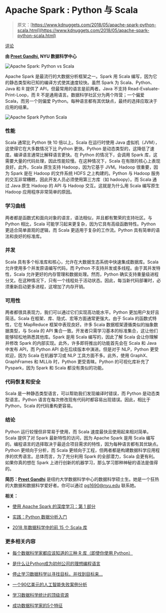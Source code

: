 # Apache Spark : Python 与 Scala

> 原文：[https://www.kdnuggets.com/2018/05/apache-spark-python-scala.html](https://www.kdnuggets.com/2018/05/apache-spark-python-scala.html)

[评论](#comments)

**由 [Preet Gandhi](https://www.linkedin.com/in/preetgandhi/), NYU 数据科学中心**

![Apache Spark: Python vs Scala](../Images/49d2f2526df2a55685cc8518299e0706.png)

Apache Spark 是最流行的大数据分析框架之一。Spark 用 Scala 编写，因为它的静态类型和已知的编译方式使其速度较快。虽然 Spark 为 Scala、Python、Java 和 R 提供了 API，但最常用的语言是前两者。Java 不支持 Read-Evaluate-Print-Loop，而 R 不是通用语言。数据科学社区分为两个阵营；一个偏爱 Scala，而另一个则偏爱 Python。每种语言都有其优缺点，最终的选择应取决于应用的结果。

![Apache Spark Python Scala](../Images/91ac3f646835cc64a1a8bae368d775a5.png)

### 性能

Scala 通常比 Python 快 10 倍以上。Scala 在运行时使用 Java 虚拟机（JVM），这使得它在大多数情况下比 Python 更快。Python 是动态类型的，这降低了速度。编译语言通常比解释语言更快。在 Python 的情况下，会调用 Spark 库，这需要大量的代码处理，因此性能较慢。在这种情况下，Scala 在有限的核心上表现良好。此外，Scala 原生支持 Hadoop，因为它基于 JVM。Hadoop 很重要，因为 Spark 是在 Hadoop 的文件系统 HDFS 之上构建的。Python 与 Hadoop 服务的交互非常糟糕，因此开发人员必须使用第三方库（如 hadoopy）。而 Scala 通过 Java 原生 Hadoop 的 API 与 Hadoop 交互。这就是为什么用 Scala 编写原生 Hadoop 应用程序非常简单的原因。

### 学习曲线

两者都是函数式和面向对象的语言，语法相似，并且都有繁荣的支持社区。与 Python 相比，Scala 可能学习起来更复杂，因为它具有高级函数特性。Python 更适合简单直观的逻辑，而 Scala 更适用于复杂的工作流。Python 具有简单的语法和良好的标准库。

### 并发

Scala 具有多个标准库和核心，允许在大数据生态系统中快速集成数据库。Scala 允许使用多个并发原语编写代码，而 Python 不支持并发或多线程。由于其并发特性，Scala 允许更好的内存管理和数据处理。然而，Python 确实支持重量级进程分叉。在这种情况下，只有一个线程处于活动状态。因此，每当新代码部署时，必须重新启动更多进程，这增加了内存开销。

### 可用性

两者都很具表现力，我们可以通过它们实现高功能水平。Python 更加用户友好且简洁。Scala 在框架、库、隐式、宏等方面通常更强大。由于 Scala 的函数式特性，它在 MapReduce 框架中表现良好。许多 Scala 数据框架遵循类似的抽象数据类型，与 Scala 的 API 集合一致。开发者只需学习基本的标准集合，这让他们能够轻松地熟悉其他库。Spark 是用 Scala 编写的，因此了解 Scala 会让你理解并修改 Spark 的内部实现。此外，许多即将推出的功能首先会在 Scala 和 Java 中发布 API，而 Python API 会在后续版本中演进。但是对于 NLP，Python 更受欢迎，因为 Scala 在机器学习或 NLP 工具方面不多。此外，使用 GraphX、GraphFrames 和 MLLib 时，Python 更受青睐。Python 的可视化库补充了 Pyspark，因为 Spark 和 Scala 都没有类似的功能。

### 代码恢复和安全

Scala 是一种静态类型语言，可以帮助我们发现编译时错误，而 Python 是动态类型语言。Python 语言在每次修改现有代码时都容易出现错误。因此，相比于 Python，Scala 的代码重构更容易。

### 结论

Python 运行较慢但非常易于使用，而 Scala 速度最快且使用起来相对简单。Scala 提供了对 Spark 最新特性的访问，因为 Apache Spark 是用 Scala 编写的。编程语言的选择取决于最适合项目需求的特性，因为每种语言都有其优缺点。Python 更倾向于分析，而 Scala 更倾向于工程，但两者都是构建数据科学应用程序的优秀语言。总体而言，为了充分利用 Spark 的全部潜力，Scala 会更有利。如果你真的想在 Spark 上进行创新的机器学习，那么学习那种神秘的语法是值得的。

**简历：[Preet Gandhi](https://www.linkedin.com/in/preetgandhi/)** 是纽约大学数据科学中心的数据科学硕士生。她是一个狂热的大数据和数据科学爱好者。你可以通过 [pg1690@nyu.edu](mailto:pg1690@nyu.edu) 联系她。

**相关：**

+   [使用 Apache Spark 的深度学习：第 1 部分](https://www.kdnuggets.com/2018/04/deep-learning-apache-spark-part-1.html)

+   [实践：Python 数据分析入门](https://www.kdnuggets.com/2018/05/tdwi-intro-python-data-analysis.html)

+   [2018 年数据科学中的前 15 个 Scala 库](https://www.kdnuggets.com/2018/02/top-15-scala-libraries-data-science-2018.html)

### 更多相关内容

+   [每个数据科学家都应该知道的三种 R 库（即使你使用 Python）](https://www.kdnuggets.com/2021/12/three-r-libraries-every-data-scientist-know-even-python.html)

+   [是什么让Python成为初创公司的理想编程语言](https://www.kdnuggets.com/2021/12/makes-python-ideal-programming-language-startups.html)

+   [停止学习数据科学以寻找目标，并找到目标来…](https://www.kdnuggets.com/2021/12/stop-learning-data-science-find-purpose.html)

+   [一个90亿美元的人工智能失败案例分析](https://www.kdnuggets.com/2021/12/9b-ai-failure-examined.html)

+   [学习数据科学统计的顶级资源](https://www.kdnuggets.com/2021/12/springboard-top-resources-learn-data-science-statistics.html)

+   [成功数据科学家的5个特征](https://www.kdnuggets.com/2021/12/5-characteristics-successful-data-scientist.html)
